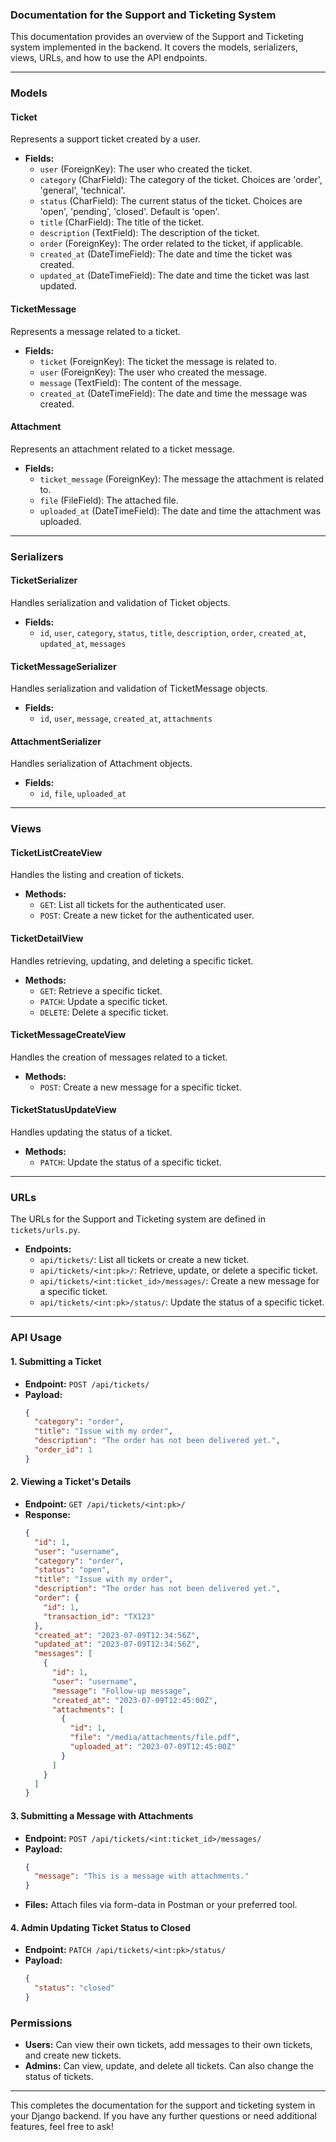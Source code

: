 ### Documentation for the Support and Ticketing System

This documentation provides an overview of the Support and Ticketing system implemented in the backend. It covers the models, serializers, views, URLs, and how to use the API endpoints.

---

### Models

#### Ticket

Represents a support ticket created by a user.

- **Fields:**
  - `user` (ForeignKey): The user who created the ticket.
  - `category` (CharField): The category of the ticket. Choices are 'order', 'general', 'technical'.
  - `status` (CharField): The current status of the ticket. Choices are 'open', 'pending', 'closed'. Default is 'open'.
  - `title` (CharField): The title of the ticket.
  - `description` (TextField): The description of the ticket.
  - `order` (ForeignKey): The order related to the ticket, if applicable.
  - `created_at` (DateTimeField): The date and time the ticket was created.
  - `updated_at` (DateTimeField): The date and time the ticket was last updated.

#### TicketMessage

Represents a message related to a ticket.

- **Fields:**
  - `ticket` (ForeignKey): The ticket the message is related to.
  - `user` (ForeignKey): The user who created the message.
  - `message` (TextField): The content of the message.
  - `created_at` (DateTimeField): The date and time the message was created.

#### Attachment

Represents an attachment related to a ticket message.

- **Fields:**
  - `ticket_message` (ForeignKey): The message the attachment is related to.
  - `file` (FileField): The attached file.
  - `uploaded_at` (DateTimeField): The date and time the attachment was uploaded.

---

### Serializers

#### TicketSerializer

Handles serialization and validation of Ticket objects.

- **Fields:**
  - `id`, `user`, `category`, `status`, `title`, `description`, `order`, `created_at`, `updated_at`, `messages`

#### TicketMessageSerializer

Handles serialization and validation of TicketMessage objects.

- **Fields:**
  - `id`, `user`, `message`, `created_at`, `attachments`

#### AttachmentSerializer

Handles serialization of Attachment objects.

- **Fields:**
  - `id`, `file`, `uploaded_at`

---

### Views

#### TicketListCreateView

Handles the listing and creation of tickets.

- **Methods:**
  - `GET`: List all tickets for the authenticated user.
  - `POST`: Create a new ticket for the authenticated user.

#### TicketDetailView

Handles retrieving, updating, and deleting a specific ticket.

- **Methods:**
  - `GET`: Retrieve a specific ticket.
  - `PATCH`: Update a specific ticket.
  - `DELETE`: Delete a specific ticket.

#### TicketMessageCreateView

Handles the creation of messages related to a ticket.

- **Methods:**
  - `POST`: Create a new message for a specific ticket.

#### TicketStatusUpdateView

Handles updating the status of a ticket.

- **Methods:**
  - `PATCH`: Update the status of a specific ticket.

---

### URLs

The URLs for the Support and Ticketing system are defined in `tickets/urls.py`.

- **Endpoints:**
  - `api/tickets/`: List all tickets or create a new ticket.
  - `api/tickets/<int:pk>/`: Retrieve, update, or delete a specific ticket.
  - `api/tickets/<int:ticket_id>/messages/`: Create a new message for a specific ticket.
  - `api/tickets/<int:pk>/status/`: Update the status of a specific ticket.

---

### API Usage

#### 1. Submitting a Ticket

- **Endpoint:** `POST /api/tickets/`
- **Payload:**
  ```json
  {
    "category": "order",
    "title": "Issue with my order",
    "description": "The order has not been delivered yet.",
    "order_id": 1
  }
  ```

#### 2. Viewing a Ticket's Details

- **Endpoint:** `GET /api/tickets/<int:pk>/`
- **Response:**
  ```json
  {
    "id": 1,
    "user": "username",
    "category": "order",
    "status": "open",
    "title": "Issue with my order",
    "description": "The order has not been delivered yet.",
    "order": {
      "id": 1,
      "transaction_id": "TX123"
    },
    "created_at": "2023-07-09T12:34:56Z",
    "updated_at": "2023-07-09T12:34:56Z",
    "messages": [
      {
        "id": 1,
        "user": "username",
        "message": "Follow-up message",
        "created_at": "2023-07-09T12:45:00Z",
        "attachments": [
          {
            "id": 1,
            "file": "/media/attachments/file.pdf",
            "uploaded_at": "2023-07-09T12:45:00Z"
          }
        ]
      }
    ]
  }
  ```

#### 3. Submitting a Message with Attachments

- **Endpoint:** `POST /api/tickets/<int:ticket_id>/messages/`
- **Payload:**
  ```json
  {
    "message": "This is a message with attachments."
  }
  ```
- **Files:** Attach files via form-data in Postman or your preferred tool.

#### 4. Admin Updating Ticket Status to Closed

- **Endpoint:** `PATCH /api/tickets/<int:pk>/status/`
- **Payload:**
  ```json
  {
    "status": "closed"
  }
  ```

### Permissions

- **Users:** Can view their own tickets, add messages to their own tickets, and create new tickets.
- **Admins:** Can view, update, and delete all tickets. Can also change the status of tickets.

---

This completes the documentation for the support and ticketing system in your Django backend. If you have any further questions or need additional features, feel free to ask!